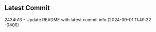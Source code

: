
## Latest Commit
2434b13 - Update README with latest commit info (2024-09-01 11:49:22 -0400) <Yunxi-Zhou>
